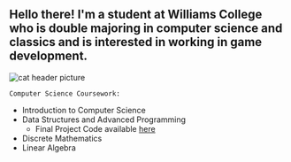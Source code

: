 ## Hello there! I'm a student at Williams College who is double majoring in computer science and classics and is interested in working in game development.

![cat header picture](https://imgur.com/a/xSaDKZ8)

`Computer Science Coursework:`
 - Introduction to Computer Science
 - Data Structures and Advanced Programming
    - Final Project Code available [here](https://github.com/nataliamariposa/CS136-Final-Project.git)
 - Discrete Mathematics
 - Linear Algebra


<!--
**nataliamariposa/nataliamariposa** is a ✨ _special_ ✨ repository because its `README.md` (this file) appears on your GitHub profile.

Here are some ideas to get you started:

- 🔭 I’m currently working on ...
- 🌱 I’m currently learning ...
- 👯 I’m looking to collaborate on ...
- 🤔 I’m looking for help with ...
- 💬 Ask me about ...
- 📫 How to reach me: ...
- 😄 Pronouns: ...
- ⚡ Fun fact: ...
-->
